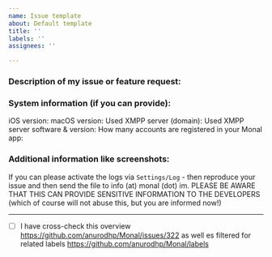 ```yaml
---
name: Issue template
about: Default template
title: ''
labels: ''
assignees: ''

---
```


### Description of my issue or feature request:


### System information (if you can provide):

iOS version:
macOS version:
Used XMPP server (domain):
Used XMPP server software & version:
How many accounts are registered in your Monal app:

### Additional information like screenshots:


If you can please activate the logs via `Settings/Log` - then reproduce your issue and then send the file to info (at) monal (dot) im.
PLEASE BE AWARE THAT THIS CAN PROVIDE SENSITIVE INFORMATION TO THE DEVELOPERS (which of course will not abuse this, but you are informed now!)

---
- [ ] I have cross-check this overview https://github.com/anurodhp/Monal/issues/322 as well es filtered for related labels https://github.com/anurodhp/Monal/labels
